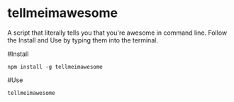# tellmeimawesome

A script that literally tells you that you're awesome in command line. Follow the Install and Use by typing them into the terminal.

#Install

    npm install -g tellmeimawesome

#Use

    tellmeimawesome
